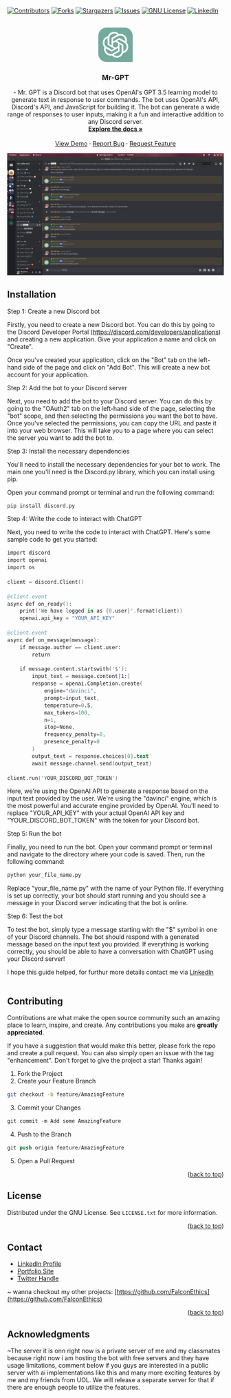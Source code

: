 <a name="readme-top"></a>
[![Contributors][contributors-shield]][contributors-url]
[![Forks][forks-shield]][forks-url]
[![Stargazers][stars-shield]][stars-url]
[![Issues][issues-shield]][issues-url]
[![GNU License][license-shield]][license-url]
[![LinkedIn][linkedin-shield]][linkedin-url]

<!-- PROJECT LOGO -->
<br />
<div align="center">
  <a href="https://github.com/FalconEthics/Mr-GPT">
    <img src="./logo.svg" alt="Logo" width="80" height="80">
  </a>

  <h3 align="center">Mr-GPT</h3>

  <p align="center">
    - Mr. GPT is a Discord bot that uses OpenAI's GPT 3.5 learning model to generate text in response to user commands. The bot uses OpenAI's API, Discord's API, and JavaScript for building it. The bot can generate a wide range of responses to user inputs, making it a fun and interactive addition to any Discord server.
    <br />
    <a href=#installation><strong>Explore the docs »</strong></a>
    <br />
    <br />
    <a href="#acknowledgments">View Demo</a>
    ·
    <a href="https://github.com/FalconEthics/Mr-GPT/issues">Report Bug</a>
    ·
    <a href="https://github.com/FalconEthics/Mr-GPT/issues">Request Feature</a>
  </p>
</div>

[![Product Name Screen Shot][product-screenshot]](https://keeper-app-falconethics.vercel.app/)


<!-- Installation -->
## Installation

Step 1: Create a new Discord bot

Firstly, you need to create a new Discord bot. You can do this by going to the Discord Developer Portal (https://discord.com/developers/applications) and creating a new application. Give your application a name and click on "Create".

Once you've created your application, click on the "Bot" tab on the left-hand side of the page and click on "Add Bot". This will create a new bot account for your application.

Step 2: Add the bot to your Discord server

Next, you need to add the bot to your Discord server. You can do this by going to the "OAuth2" tab on the left-hand side of the page, selecting the "bot" scope, and then selecting the permissions you want the bot to have. Once you've selected the permissions, you can copy the URL and paste it into your web browser. This will take you to a page where you can select the server you want to add the bot to.

Step 3: Install the necessary dependencies

You'll need to install the necessary dependencies for your bot to work. The main one you'll need is the Discord.py library, which you can install using pip.

Open your command prompt or terminal and run the following command:
```s
pip install discord.py
```
Step 4: Write the code to interact with ChatGPT

Next, you need to write the code to interact with ChatGPT. Here's some sample code to get you started:
```s
import discord
import openai
import os

client = discord.Client()

@client.event
async def on_ready():
    print('We have logged in as {0.user}'.format(client))
    openai.api_key = "YOUR_API_KEY"

@client.event
async def on_message(message):
    if message.author == client.user:
        return

    if message.content.startswith('$'):
        input_text = message.content[1:]
        response = openai.Completion.create(
            engine="davinci",
            prompt=input_text,
            temperature=0.5,
            max_tokens=100,
            n=1,
            stop=None,
            frequency_penalty=0,
            presence_penalty=0
        )
        output_text = response.choices[0].text
        await message.channel.send(output_text)

client.run('YOUR_DISCORD_BOT_TOKEN')

```
Here, we're using the OpenAI API to generate a response based on the input text provided by the user. We're using the "davinci" engine, which is the most powerful and accurate engine provided by OpenAI. You'll need to replace "YOUR_API_KEY" with your actual OpenAI API key and "YOUR_DISCORD_BOT_TOKEN" with the token for your Discord bot.

Step 5: Run the bot

Finally, you need to run the bot. Open your command prompt or terminal and navigate to the directory where your code is saved. Then, run the following command:
```s
python your_file_name.py
```
Replace "your_file_name.py" with the name of your Python file. If everything is set up correctly, your bot should start running and you should see a message in your Discord server indicating that the bot is online.

Step 6: Test the bot

To test the bot, simply type a message starting with the "$" symbol in one of your Discord channels. The bot should respond with a generated message based on the input text you provided. If everything is working correctly, you should be able to have a conversation with ChatGPT using your Discord server!

I hope this guide helped, for furthur more details contact me via <a href="https://www.linkedin.com/in/soumik-das-profile/">LinkedIn</a> 
<br>
<br>



<!-- CONTRIBUTING -->
## Contributing

Contributions are what make the open source community such an amazing place to learn, inspire, and create. Any contributions you make are **greatly appreciated**.

If you have a suggestion that would make this better, please fork the repo and create a pull request. You can also simply open an issue with the tag "enhancement".
Don't forget to give the project a star! Thanks again!

1. Fork the Project
2. Create your Feature Branch 
 ```sh
git checkout -b feature/AmazingFeature
```
3. Commit your Changes 
```s
git commit -m Add some AmazingFeature
```
4. Push to the Branch 
```s
git push origin feature/AmazingFeature
```
5. Open a Pull Request

<p align="right">(<a href="#readme-top">back to top</a>)</p>



<!-- LICENSE -->
## License

Distributed under the GNU License. See `LICENSE.txt` for more information.

<p align="right">(<a href="#readme-top">back to top</a>)</p>



<!-- CONTACT -->
## Contact

<ul>
<li><a href="https://www.linkedin.com/in/soumik-das-profile/"> LinkedIn Profile</a></li>
<li><a href="https://mrsoumikdas.com"> Portfolio Site</a></li>
<li><a href="https://twitter.com/Mr_Soumik_Das"> Twitter Handle</a></li>
</ul>

~ wanna checkout my other projects: [https://github.com/FalconEthics](https://github.com/FalconEthics)

<p align="right">(<a href="#readme-top">back to top</a>)</p>



## Acknowledgments

 ~The server it is onn right now is a private server of me and my classmates because right now i am hosting the bot with free servers and they have usage limitations, comment below if you guys are interested in a public server with ai implementations like this and many more exciting features by me and my friends from UOL. We will release a separate server for that if there are enough people to utilize the features.

 <!-- MARKDOWN LINKS & IMAGES -->
<!-- https://www.markdownguide.org/basic-syntax/#reference-style-links -->
[contributors-shield]: https://img.shields.io/github/contributors/FalconEthics/Keeper-app.svg?style=for-the-badge
[contributors-url]: https://github.com/FalconEthics/keeper-app/graphs/contributors
[forks-shield]: https://img.shields.io/github/forks/FalconEthics/Keeper-app.svg?style=for-the-badge
[forks-url]: https://github.com/FalconEthics/keeper-app/network/members
[stars-shield]: https://img.shields.io/github/stars/FalconEthics/Keeper-app.svg?style=for-the-badge
[stars-url]: https://github.com/FalconEthics/keeper-app/stargazers
[issues-shield]: https://img.shields.io/github/issues/FalconEthics/Keeper-app.svg?style=for-the-badge

[issues-url]: https://github.com/FalconEthics/keeper-app/issues
[license-shield]: https://img.shields.io/github/license/FalconEthics/Keeper-app.svg?style=for-the-badge

[license-url]: https://github.com/FalconEthics/keeper-app/blob/main/LICENSE
[linkedin-shield]: https://img.shields.io/badge/-LinkedIn-black.svg?style=for-the-badge&logo=linkedin&colorB=555

[linkedin-url]: https://www.linkedin.com/in/soumik-das-profile/

[product-screenshot]: https://raw.githubusercontent.com/FalconEthics/Mr-GPT/main/screenshot.png
